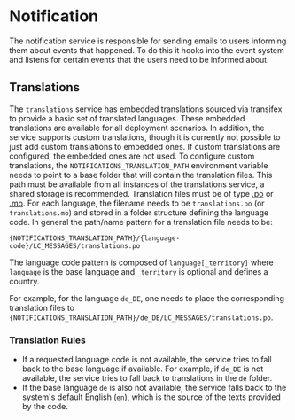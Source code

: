 # Notification

The notification service is responsible for sending emails to users informing them about events that happened. To do this it hooks into the event system and listens for certain events that the users need to be informed about.

## Translations

The `translations` service has embedded translations sourced via transifex to provide a basic set of translated languages.
These embedded translations are available for all deployment scenarios. In addition, the service supports custom
translations, though it is currently not possible to just add custom translations to embedded ones. If custom
translations are configured, the embedded ones are not used. To configure custom translations,
the `NOTIFICATIONS_TRANSLATION_PATH` environment variable needs to point to a base folder that will contain the translation
files. This path must be available from all instances of the translations service, a shared storage is recommended.
Translation files must be of type  [.po](https://www.gnu.org/software/gettext/manual/html_node/PO-Files.html#PO-Files)
or [.mo](https://www.gnu.org/software/gettext/manual/html_node/Binaries.html). For each language, the filename needs to
be `translations.po` (or `translations.mo`) and stored in a folder structure defining the language code. In general the path/name
pattern for a translation file needs to be:

```text
{NOTIFICATIONS_TRANSLATION_PATH}/{language-code}/LC_MESSAGES/translations.po
```

The language code pattern is composed of `language[_territory]` where  `language` is the base language and `_territory`
is optional and defines a country.

For example, for the language `de_DE`, one needs to place the corresponding translation files
to `{NOTIFICATIONS_TRANSLATION_PATH}/de_DE/LC_MESSAGES/translations.po`.

### Translation Rules

*   If a requested language code is not available, the service tries to fall back to the base language if available.
For example, if `de_DE` is not available, the service tries to fall back to translations in the `de` folder.
*   If the base language `de` is also not available, the service falls back to the system's default English (`en`),
which is the source of the texts provided by the code.

